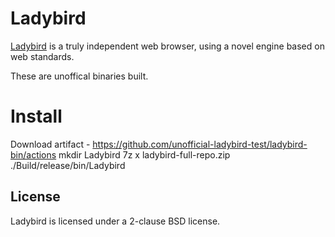 # Ladybird

[Ladybird](https://ladybird.org) is a truly independent web browser, using a novel engine based on web standards.

These are unoffical binaries built.

# Install

Download artifact - https://github.com/unofficial-ladybird-test/ladybird-bin/actions
mkdir Ladybird
7z x ladybird-full-repo.zip
./Build/release/bin/Ladybird


## License

Ladybird is licensed under a 2-clause BSD license.
